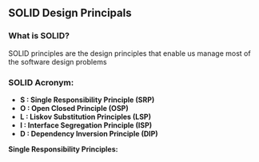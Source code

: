 ﻿##  SOLID Design Principals 

### What is SOLID?

SOLID principles are the design principles that enable us manage most of the software design problems 

### SOLID Acronym:

* **S : Single Responsibility Principle (SRP)**
* **O : Open Closed Principle (OSP)**
* **L : Liskov Substitution Principles (LSP)**  
* **I : Interface Segregation Principle (ISP)**
* **D : Dependency Inversion Principle (DIP)**

**Single Responsibility Principles:** 